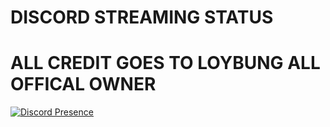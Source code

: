 # DISCORD STREAMING STATUS
# ALL CREDIT GOES TO LOYBUNG ALL OFFICAL OWNER


[![Discord Presence](https://lanyard.cnrad.dev/api/718714238352359474)](https://discord.com/users/718714238352359474)
